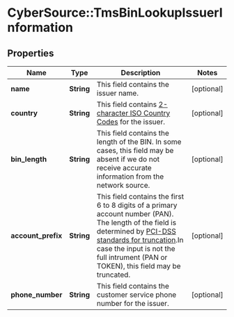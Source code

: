# CyberSource::TmsBinLookupIssuerInformation

## Properties
Name | Type | Description | Notes
------------ | ------------- | ------------- | -------------
**name** | **String** | This field contains the issuer name.  | [optional] 
**country** | **String** | This field contains [2-character ISO Country Codes](http://apps.cybersource.com/library/documentation/sbc/quickref/countries_alpha_list.pdf) for the issuer.  | [optional] 
**bin_length** | **String** | This field contains the length of the BIN. In some cases, this field may be absent if we do not receive accurate information from the network source.  | [optional] 
**account_prefix** | **String** | This field contains the first 6 to 8 digits of a primary account number (PAN). The length of the field is determined by [PCI-DSS standards for truncation](https://pcissc.secure.force.com/faq/articles/Frequently_Asked_Question/What-are-acceptable-formats-for-truncation-of-primary-account-numbers).In case the input is not the full intrument (PAN or TOKEN), this field may be truncated.  | [optional] 
**phone_number** | **String** | This field contains the customer service phone number for the issuer.  | [optional] 


